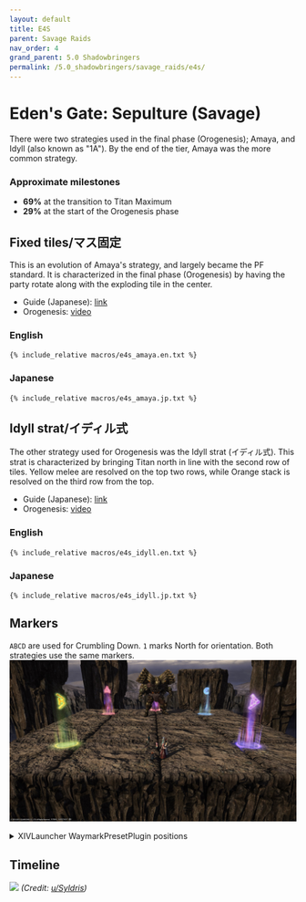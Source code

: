 ```yaml
---
layout: default
title: E4S
parent: Savage Raids
nav_order: 4
grand_parent: 5.0 Shadowbringers
permalink: /5.0_shadowbringers/savage_raids/e4s/
---
```


# Eden's Gate: Sepulture (Savage)

There were two strategies used in the final phase (Orogenesis); Amaya, and Idyll (also known as "1A"). By the end of the tier, Amaya was the more common strategy.

### Approximate milestones

- **69%** at the transition to Titan Maximum
- **29%** at the start of the Orogenesis phase

## Fixed tiles/マス固定

This is an evolution of Amaya's strategy, and largely became the PF standard. It is characterized in the final phase (Orogenesis) by having the party rotate along with the exploding tile in the center.

- Guide (Japanese): [link](https://jp.finalfantasyxiv.com/lodestone/character/9416493/blog/4188969/)
- Orogenesis: [video](https://youtu.be/wyCey_t9MiI)

### English
```
{% include_relative macros/e4s_amaya.en.txt %}
```

### Japanese
```
{% include_relative macros/e4s_amaya.jp.txt %}
```

## Idyll strat/イディル式

The other strategy used for Orogenesis was the Idyll strat (イディル式). This strat is characterized by bringing Titan north in line with the second row of tiles. Yellow melee are resolved on the top two rows, while Orange stack is resolved on the third row from the top.

- Guide (Japanese): [link](http://kanatan.info/archives/18869710.html)
- Orogenesis: [video](https://youtu.be/HRN7Fw9xbrA)

### English
```
{% include_relative macros/e4s_idyll.en.txt %}
```

### Japanese
```
{% include_relative macros/e4s_idyll.jp.txt %}
```

## Markers

`ABCD` are used for Crumbling Down. `1` marks North for orientation. Both strategies use the same markers.
![](images/markers.jpg)
<details markdown=block>
<summary>XIVLauncher WaymarkPresetPlugin positions</summary>

```json
{"Name":"E4S","MapID":690,"A":{"X":88.5,"Y":0.0,"Z":88.5,"ID":0,"Active":true},"B":{"X":88.5,"Y":0.0,"Z":111.5,"ID":1,"Active":true},"C":{"X":111.5,"Y":0.0,"Z":88.5,"ID":2,"Active":true},"D":{"X":111.5,"Y":0.0,"Z":111.5,"ID":3,"Active":true},"One":{"X":100.0,"Y":0.0,"Z":82.0,"ID":4,"Active":true},"Two":{"X":0.0,"Y":0.0,"Z":0.0,"ID":5,"Active":false},"Three":{"X":0.0,"Y":0.0,"Z":0.0,"ID":6,"Active":false},"Four":{"X":0.0,"Y":0.0,"Z":0.0,"ID":7,"Active":false}}
```

</details>

## Timeline

![](https://i.redd.it/muhkp07u3bh31.png)
*(Credit: [u/Syldris](https://www.reddit.com/r/ffxiv/comments/cokaco/e4s_rotation_and_timeline_reformed/))*
